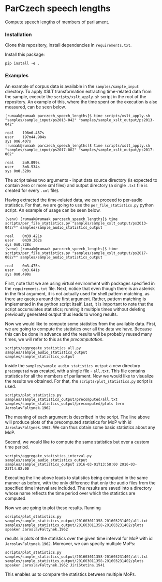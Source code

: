 # ParCzech speech lengths
Compute speech lengths of members of parliament.

### Installation
Clone this repository, install dependencies in `requirements.txt`.

Install this package:

```
pip install -e .
```

### Examples
An example of corpus data is available in the `samples/sample_input`
directory. To apply XSLT transformation extracting time-related data
from the sample, execute the `scripts/xslt_apply.sh` script in the root
of the repository. An example of this, where the time spent on the execution
is also measured, can be seen below.

```
[rumaak@rumaak parczech_speech_lengths]$ time scripts/xslt_apply.sh "samples/sample_input/ps2013-042" "samples/sample_xslt_output/ps2013-042"

real	198m6.457s
user	197m44.984s
sys	0m6.407s
[rumaak@rumaak parczech_speech_lengths]$ time scripts/xslt_apply.sh "samples/sample_input/ps2017-002" "samples/sample_xslt_output/ps2017-002"

real	3m9.099s
user	3m8.534s
sys	0m0.320s
```

The script takes two arguments - input data source directory (is expected
to contain zero or more xml files) and output directory (a single `.txt` file
is created for every `.xml` file).

Having extracted the time-related data, we can proceed to per-audio
statistics. For that, we are going to use the `per_file_statistics.py` python
script. An example of usage can be seen below.

```
(venv) [rumaak@rumaak parczech_speech_lengths]$ time scripts/per_file_statistics.py "samples/sample_xslt_output/ps2013-042/*" samples/sample_audio_statistics_output

real	0m39.421s
user	0m39.262s
sys	0m0.728s
(venv) [rumaak@rumaak parczech_speech_lengths]$ time scripts/per_file_statistics.py "samples/sample_xslt_output/ps2017-002/*" samples/sample_audio_statistics_output

real	0m3.475s
user	0m3.641s
sys	0m0.499s
```

First, note that we are using virtual environment with packages specified
in the `requirements.txt` file. Next, notice that even though there is an
asterisk in the first argument, it is not actually used for shell pattern
matching, as there are quotes around the first argument. Rather, pattern
matching is implemented in the python script itself. Last, it is important
to note that the script accumulates statistics; running it multiple times
without deleting previously generated output thus leads to wrong results.

Now we would like to compute some statistics from the available data. First,
we are going to compute the statistics over all the data we have. Because
this can be done in advance and the results will be probably reused many
times, we will refer to this as the _precomputation_.

```
scripts/aggregate_statistics_all.py samples/sample_audio_statistics_output samples/sample_statistics_output
```

Inside the `samples/sample_audio_statistics_output` a new directory
`precomputed` was created, with a single file - `all.txt`. This file contains
statistics for all the members of parliament. Now we would like to visualize
the results we obtained. For that, the `scripts/plot_statistics.py` script
is used.

```
scripts/plot_statistics.py samples/sample_statistics_output/precomputed/all.txt samples/sample_statistics_output/precomputed/plots term JaroslavFaltynek.1962
```

The meaning of each argument is described in the script. The line above will
produce plots of the precomputed statistics for MoP with id
`JaroslavFaltynek.1962`. We can thus obtain some basic statistics about any
MoP.

Second, we would like to compute the same statistics but over a custom
time period.

```
scripts/aggregate_statistics_interval.py samples/sample_audio_statistics_output samples/sample_statistics_output 2016-03-01T13:58:00 2016-03-23T14:02:00
```

Executing the line above leads to statistics being computed in the same
manner as before, with the only difference that only the audio files from
the specified time interval are included. The results are saved into a
directory whose name reflects the time period over which the statistics
are computed.

Now we are going to plot these results. Running

```
scripts/plot_statistics.py samples/sample_statistics_output/201603011358-201603231402/all.txt samples/sample_statistics_output/201603011358-201603231402/plots speaker JaroslavFaltynek.1962
```

results in plots of the statistics over the given time interval for MoP with
id `JaroslavFaltynek.1962`. Moreover, we can specify multiple MoPs:

```
scripts/plot_statistics.py samples/sample_statistics_output/201603011358-201603231402/all.txt samples/sample_statistics_output/201603011358-201603231402/plots speaker JaroslavFaltynek.1962 JiriStetina.1941
```

This enables us to compare the statistics between multiple MoPs.

